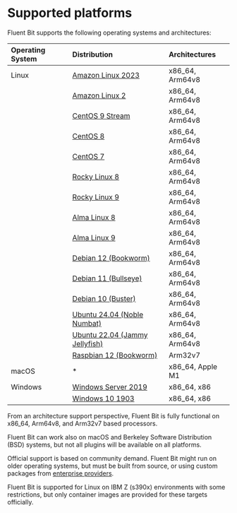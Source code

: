 # Supported platforms

Fluent Bit supports the following operating systems and architectures:

| Operating System | Distribution | Architectures |
| :--- | :--- | :--- |
| Linux | [Amazon Linux 2023](linux/amazon-linux.md) | x86_64, Arm64v8 |
|  | [Amazon Linux 2](linux/amazon-linux.md) | x86_64, Arm64v8 |
|  | [CentOS 9 Stream](linux/redhat-centos.md) | x86_64, Arm64v8 |
|  | [CentOS 8](linux/redhat-centos.md) | x86_64, Arm64v8 |
|  | [CentOS 7](linux/redhat-centos.md) | x86_64, Arm64v8 |
|  | [Rocky Linux 8](linux/redhat-centos.md) | x86_64, Arm64v8 |
|  | [Rocky Linux 9](linux/redhat-centos.md) | x86_64, Arm64v8 |
|  | [Alma Linux 8](linux/redhat-centos.md) | x86_64, Arm64v8 |
|  | [Alma Linux 9](linux/redhat-centos.md) | x86_64, Arm64v8 |
|  | [Debian 12 (Bookworm)](linux/debian.md) | x86_64, Arm64v8 |
|  | [Debian 11 (Bullseye)](linux/debian.md) | x86_64, Arm64v8 |
|  | [Debian 10 (Buster)](linux/debian.md) | x86_64, Arm64v8 |
|  | [Ubuntu 24.04 (Noble Numbat)](linux/ubuntu.md) | x86_64, Arm64v8 |
|  | [Ubuntu 22.04 (Jammy Jellyfish)](linux/ubuntu.md) | x86_64, Arm64v8 |
|  | [Raspbian 12 (Bookworm)](linux/raspbian-raspberry-pi.md) | Arm32v7 |
| macOS | * | x86_64, Apple M1 |
| Windows | [Windows Server 2019](windows.md) | x86_64, x86 |
|  | [Windows 10 1903](windows.md) | x86_64, x86 |

From an architecture support perspective, Fluent Bit is fully functional on x86_64,
Arm64v8, and Arm32v7 based processors.

Fluent Bit can work also on macOS and Berkeley Software Distribution (BSD) systems,
but not all plugins will be available on all platforms.

Official support is based on community demand. Fluent Bit might run on older operating
systems, but must be built from source, or using custom packages from
[enterprise providers](https://fluentbit.io/enterprise).

Fluent Bit is supported for Linux on IBM Z (s390x) environments with some
restrictions, but only container images are provided for these targets officially.
